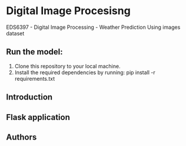 # Digital Image Procesisng 
EDS6397 - Digital Image Processing - Weather Prediction Using images dataset

## Run the model:
1. Clone this repository to your local machine.
2. Install the required dependencies by running: pip install -r requirements.txt

## Introduction

## Flask application

## Authors
